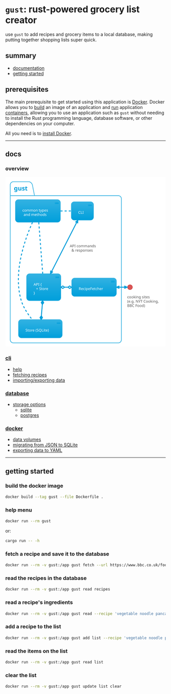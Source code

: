 # `gust`: rust-powered grocery list creator

use `gust` to add recipes and grocery items to a local database,
making putting together shopping lists super quick.

## summary

- [documentation](#docs)
- [getting started](#getting-started)

## prerequisites

The main prerequisite to get started using this application is [Docker](https://docs.docker.com/).
Docker allows you to [build](./docs/docker.md#build) an image of an application and [run](./docs/docker.md#run) application
[containers](https://en.wikipedia.org/wiki/Containerization_(computing)), allowing you to use an application such as `gust` without
needing to install the Rust programming language, database software, or
other dependencies on your computer.

All you need is to [install Docker](https://docs.docker.com/install/). 

---
## docs

### overview

![`gust` design diagram](./docs/diagrams/design.svg)

### [cli](./docs/cli.md)

- [help](./docs/cli.md#help)
- [fetching recipes](./docs/cli.md#fetching-recipes)
- [importing/exporting data](./docs/cli.md#importing-and-exporting-data)

### [database](./docs/database.md)

- [storage options](./docs/database.md#storage-options)
  - [sqlite](./docs/database.md#sqlite)
  - [postgres](./docs/database.md#postgresql)

### [docker](./docs/docker.md)

- [data volumes](./docs/docker.md#creating-a-gust_data-volume)
- [migrating from JSON to SQLite](./docs/docker.md#migrate-a-json-gust-store-to-sqlite)
- [exporting data to YAML](./docs/docker.md#export-data-to-yaml)

---
## getting started

### build the docker image

```bash
docker build --tag gust --file Dockerfile .
```

### help menu

```bash
docker run --rm gust
```

or:

```bash
cargo run -- -h    
```

### fetch a recipe and save it to the database

```bash
docker run --rm -v gust:/app gust fetch --url https://www.bbc.co.uk/food/recipes/vegetable_noodle_pancake_22079
```

### read the recipes in the database

```bash
docker run --rm -v gust:/app gust read recipes
```

### read a recipe's ingredients

```bash
docker run --rm -v gust:/app gust read --recipe 'vegetable noodle pancake'
```

### add a recipe to the list

```bash
docker run --rm -v gust:/app gust add list --recipe 'vegetable noodle pancake'
```

### read the items on the list

```bash
docker run --rm -v gust:/app gust read list
```

### clear the list

```bash
docker run --rm -v gust:/app gust update list clear
```
